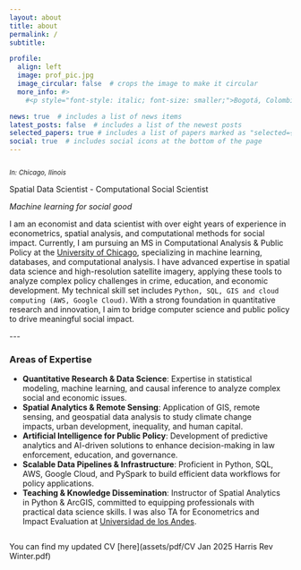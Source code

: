 ```yaml
---
layout: about
title: about
permalink: /
subtitle: 

profile:
  align: left
  image: prof_pic.jpg
  image_circular: false  # crops the image to make it circular
  more_info: #>
    #<p style="font-style: italic; font-size: smaller;">Bogotá, Colombia</p>

news: true  # includes a list of news items
latest_posts: false  # includes a list of the newest posts
selected_papers: true # includes a list of papers marked as "selected={true}"
social: true  # includes social icons at the bottom of the page
---
```


<style>
  .profile-container {
    display: flex;
    align-items: flex-start;
    flex-wrap: wrap;
  }
  .profile-container img {
    margin-right: 20px;
    border-radius: 50%;
    width: 150px;
    height: 150px;
  }
  .profile-container div {
    flex: 1;
  }
  @media (max-width: 600px) {
    .profile-container {
      flex-direction: column;
      align-items: center;
    }
    .profile-container img {
      margin-right: 0;
      margin-bottom: 20px;
    }
    .profile-container div {
      text-align: center;
    }
  }
</style>
<div class="profile-container">
  <div>
    <p style="font-style: italic; font-size: smaller;"> In: Chicago, Ilinois </p>
    <p>Spatial Data Scientist - Computational Social Scientist</p>
    <p> <em>Machine learning for social good</em></p>
    <p>I am an economist and data scientist with over eight years of experience in econometrics, spatial analysis, and computational methods for social impact. Currently, I am pursuing an MS in Computational Analysis & Public Policy at the <a href="https://capp.uchicago.edu/">University of Chicago</a>, specializing in machine learning, databases, and computational analysis. I have advanced expertise in spatial data science and high-resolution satellite imagery, applying these tools to analyze complex policy challenges in crime, education, and economic development. My technical skill set includes <code>Python, SQL, GIS and cloud computing (AWS, Google Cloud)</code>. With a strong foundation in quantitative research and innovation, I aim to bridge computer science and public policy to drive meaningful social impact.</p>
  </div>
</div>
---
<div style="display: flex; align-items: flex-start;">
  <div style="margin-right: 20px;">
    <h3>Areas of Expertise</h3>
    <ul style="text-align: left;">
      <li><strong>Quantitative Research & Data Science</strong>: Expertise in statistical modeling, machine learning, and causal inference to analyze complex social and economic issues.</li>
      <li><strong>Spatial Analytics & Remote Sensing</strong>: Application of GIS, remote sensing, and geospatial data analysis to study climate change impacts, urban development, inequality, and human capital.</li>
      <li><strong>Artificial Intelligence for Public Policy</strong>: Development of predictive analytics and AI-driven solutions to enhance decision-making in law enforcement, education, and governance.</li>
      <li><strong>Scalable Data Pipelines & Infrastructure</strong>: Proficient in Python, SQL, AWS, Google Cloud, and PySpark to build efficient data workflows for policy applications.</li>
      <li><strong>Teaching & Knowledge Dissemination</strong>: Instructor of Spatial Analytics in Python & ArcGIS, committed to equipping professionals with practical data science skills. I was also TA for Econometrics and Impact Evaluation at <a href="https://economia.uniandes.edu.co/">Universidad de los Andes</a>.</li>
    </ul>
  </div>
</div>


 You can find my updated CV [here](assets/pdf/CV Jan 2025 Harris Rev Winter.pdf)